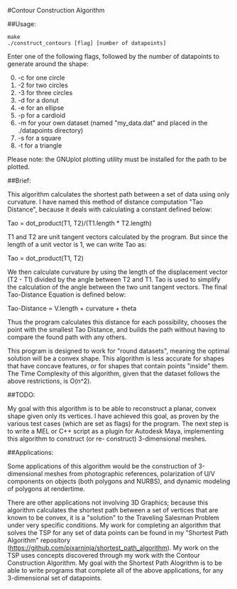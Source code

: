 #Contour Construction Algorithm

##Usage:

```
make
./construct_contours [flag] [number of datapoints]
```
Enter one of the following flags, followed by the number of datapoints
to generate around the shape:

0. -c for one circle
0. -2 for two circles
0. -3 for three circles
0. -d for a donut
0. -e for an ellipse
0. -p for a cardioid
0. -m for your own dataset (named \"my_data.dat\" and placed in the ./datapoints directory)
0. -s for a square
0. -t for a triangle

Please note: the GNUplot plotting utility must be installed for the path to be plotted.

##Brief:

This algorithm calculates the shortest path between a set of data
using only curvature. I have named this method of distance computation
"Tao Distance", because it deals with calculating a constant defined
below:

  Tao = dot_product(T1, T2)/(T1.length * T2.length)

T1 and T2 are unit tangent vectors calculated by the program. But since
the length of a unit vector is 1, we can write Tao as:

  Tao = dot_product(T1, T2)

We then calculate curvature by using the length of the displacement
vector (T2 - T1) divided by the angle between T2 and T1. Tao
is used to simplify the calculation of the angle between the two unit
tangent vectors. The final Tao-Distance Equation is defined below:

  Tao-Distance = V.length + curvature + theta

Thus the program calculates this distance for each possibility,
chooses the point with the smallest Tao Distance, and builds the
path without having to compare the found path with any others.

This program is designed to work for "round datasets", meaning the
optimal solution will be a convex shape. This algorithm is less
accurate for shapes that have concave features, or for shapes that
contain points "inside" them.
The Time Complexity of this algorithm,
given that the dataset follows the above restrictions,
is O(n^2).

##TODO:

My goal with this algorithm is to be able to reconstruct a planar, convex
shape given only its vertices. I have achieved this goal, as proven
by the various test cases (which are set as flags) for the program.
The next step is to write a MEL or C++ script as a plugin for
Autodesk Maya, implementing this algorithm to construct (or re-
construct) 3-dimensional meshes.

##Applications:

Some applications of this algorithm would be
the construction of 3-dimensional meshes from photographic references,
polarization of U/V components on objects (both polygons and NURBS),
and dynamic modeling of polygons at rendertime.

There are other applications not involving 3D Graphics;
because this algorithm calculates the shortest path between a set of
vertices that are known to be convex, it is a "solution"
to the Traveling Salesman Problem under very specific conditions.
My work for completing an algorithm that solves the TSP for
any set of data points can be found in my "Shortest Path
Algorithm" repository (https://github.com/pixarninja/shortest_path_algorithm).
My work on the TSP uses concepts discovered through my work with
the Contour Construction Algorithm. My goal
with the Shortest Path Alogrithm is to be able to write
programs that complete all of the above applications, for any
3-dimensional set of datapoints.
